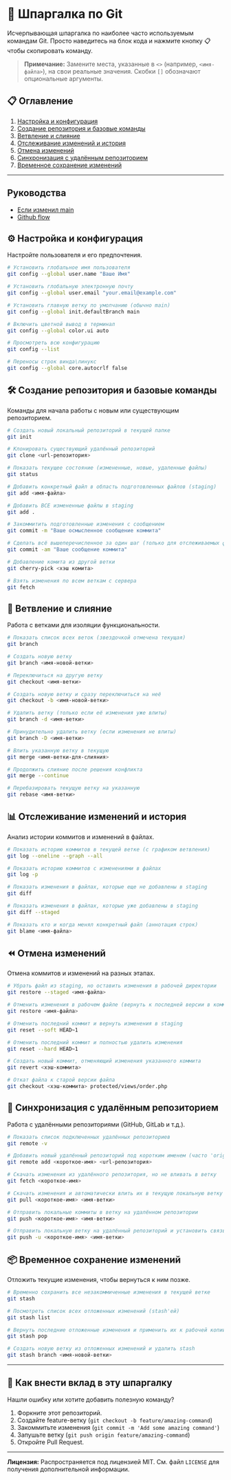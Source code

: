 # 🚀 Шпаргалка по Git

Исчерпывающая шпаргалка по наиболее часто используемым командам Git. Просто наведитесь на блок кода и нажмите кнопку :clipboard: чтобы скопировать команду.

> **Примечание:** Замените места, указанные в `<>` (например, `<имя-файла>`), на свои реальные значения. Скобки `[]` обозначают опциональные аргументы.

## 📋 Оглавление

1.  [Настройка и конфигурация](#-настройка-и-конфигурация)
2.  [Создание репозитория и базовые команды](#-создание-репозитория-и-базовые-команды)
3.  [Ветвление и слияние](#-ветвление-и-слияние)
4.  [Отслеживание изменений и история](#-отслеживание-изменений-и-история)
5.  [Отмена изменений](#-отмена-изменений)
6.  [Синхронизация с удалённым репозиторием](#-синхронизация-с-удалённым-репозиторием)
7.  [Временное сохранение изменений](#-временное-сохранение-изменений)

---

## Руководства

*   [Если изменил main](if-mod-main.md)
*   [Github flow](gflow.md)

## ⚙️ Настройка и конфигурация

Настройте пользователя и его предпочтения.

```bash
# Установить глобальное имя пользователя
git config --global user.name "Ваше Имя"

# Установить глобальную электронную почту
git config --global user.email "your.email@example.com"

# Установить главную ветку по умолчанию (обычно main)
git config --global init.defaultBranch main

# Включить цветной вывод в терминал
git config --global color.ui auto

# Просмотреть всю конфигурацию
git config --list

# Переносы строк винда\линукс
git config --global core.autocrlf false 
```

## 🛠 Создание репозитория и базовые команды

Команды для начала работы с новым или существующим репозиторием.

```bash
# Создать новый локальный репозиторий в текущей папке
git init

# Клонировать существующий удалённый репозиторий
git clone <url-репозитория>

# Показать текущее состояние (измененные, новые, удаленные файлы)
git status

# Добавить конкретный файл в область подготовленных файлов (staging)
git add <имя-файла>

# Добавить ВСЕ измененные файлы в staging
git add .

# Закоммитить подготовленные изменения с сообщением
git commit -m "Ваше осмысленное сообщение коммита"

# Сделать всё вышеперечисленное за один шаг (только для отслеживаемых файлов)
git commit -am "Ваше сообщение коммита"

# Добавление комита из другой ветки
git cherry-pick <хэш комита>

# Взять изменения по всем веткам с сервера
git fetch 
```

## 🌿 Ветвление и слияние

Работа с ветками для изоляции функциональности.

```bash
# Показать список всех веток (звездочкой отмечена текущая)
git branch

# Создать новую ветку
git branch <имя-новой-ветки>

# Переключиться на другую ветку
git checkout <имя-ветки>

# Создать новую ветку и сразу переключиться на неё
git checkout -b <имя-новой-ветки>

# Удалить ветку (только если её изменения уже влиты)
git branch -d <имя-ветки>

# Принудительно удалить ветку (если изменения не влиты)
git branch -D <имя-ветки>

# Влить указанную ветку в текущую
git merge <имя-ветки-для-слияния>

# Продолжить слияние после решения конфликта
git merge --continue

# Перебазировать текущую ветку на указанную
git rebase <имя-ветки>
```

## 📊 Отслеживание изменений и история

Анализ истории коммитов и изменений в файлах.

```bash
# Показать историю коммитов в текущей ветке (с графиком ветвления)
git log --oneline --graph --all

# Показать историю коммитов с изменениями в файлах
git log -p

# Показать изменения в файлах, которые еще не добавлены в staging
git diff

# Показать изменения в файлах, которые уже добавлены в staging
git diff --staged

# Показать кто и когда менял конкретный файл (аннотация строк)
git blame <имя-файла>
```

## ⏪ Отмена изменений

Отмена коммитов и изменений на разных этапах.

```bash
# Убрать файл из staging, но оставить изменения в рабочей директории
git restore --staged <имя-файла>

# Отменить изменения в рабочем файле (вернуть к последней версии в коммите)
git restore <имя-файла>

# Отменить последний коммит и вернуть изменения в staging
git reset --soft HEAD~1

# Отменить последний коммит и полностью удалить изменения
git reset --hard HEAD~1

# Создать новый коммит, отменяющий изменения указанного коммита
git revert <хэш-коммита>

# Откат файла к старой версии файла
git checkout <хэш-коммита> protected/views/order.php 
```

## 🔄 Синхронизация с удалённым репозиторием

Работа с удалёнными репозиториями (GitHub, GitLab и т.д.).

```bash
# Показать список подключенных удалённых репозиториев
git remote -v

# Добавить новый удалённый репозиторий под коротким именем (часто 'origin')
git remote add <короткое-имя> <url-репозитория>

# Скачать изменения из удалённого репозитория, но не вливать в ветку
git fetch <короткое-имя>

# Скачать изменения и автоматически влить их в текущую локальную ветку
git pull <короткое-имя> <имя-ветки>

# Отправить локальные коммиты в ветку на удалённом репозитории
git push <короткое-имя> <имя-ветки>

# Отправить локальную ветку на удалённый репозиторий и установить связь для будущих pull/push
git push -u <короткое-имя> <имя-ветки>
```

## 📦 Временное сохранение изменений

Отложить текущие изменения, чтобы вернуться к ним позже.

```bash
# Временно сохранить все незакоммиченные изменения в текущей ветке
git stash

# Посмотреть список всех отложенных изменений (stash'ей)
git stash list

# Вернуть последние отложенные изменения и применить их к рабочей копии
git stash pop

# Создать новую ветку из отложенных изменений и удалить stash
git stash branch <имя-новой-ветки>
```

---

## 🤝 Как внести вклад в эту шпаргалку

Нашли ошибку или хотите добавить полезную команду?
1.  Форкните этот репозиторий.
2.  Создайте feature-ветку (`git checkout -b feature/amazing-command`)
3.  Закоммитьте изменения (`git commit -m 'Add some amazing command'`)
4.  Запушьте ветку (`git push origin feature/amazing-command`)
5.  Откройте Pull Request.

---

**Лицензия:** Распространяется под лицензией MIT. См. файл `LICENSE` для получения дополнительной информации.
